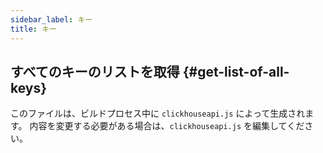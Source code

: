 ```yaml
---
sidebar_label: キー
title: キー
---
```


## すべてのキーのリストを取得 {#get-list-of-all-keys}

このファイルは、ビルドプロセス中に `clickhouseapi.js` によって生成されます。  内容を変更する必要がある場合は、`clickhouseapi.js` を編集してください。
